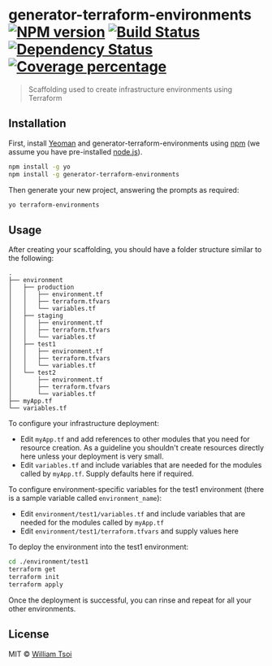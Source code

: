 # generator-terraform-environments [![NPM version][npm-image]][npm-url] [![Build Status][travis-image]][travis-url] [![Dependency Status][daviddm-image]][daviddm-url] [![Coverage percentage][coveralls-image]][coveralls-url]
> Scaffolding used to create infrastructure environments using Terraform

## Installation

First, install [Yeoman](http://yeoman.io) and generator-terraform-environments using [npm](https://www.npmjs.com/) (we assume you have pre-installed [node.js](https://nodejs.org/)).

```bash
npm install -g yo
npm install -g generator-terraform-environments
```

Then generate your new project, answering the prompts as required:

```bash
yo terraform-environments
```

## Usage

After creating your scaffolding, you should have a folder structure similar to the following:
```
.
├── environment
│   ├── production
│   │   ├── environment.tf
│   │   ├── terraform.tfvars
│   │   └── variables.tf
│   ├── staging
│   │   ├── environment.tf
│   │   ├── terraform.tfvars
│   │   └── variables.tf
│   ├── test1
│   │   ├── environment.tf
│   │   ├── terraform.tfvars
│   │   └── variables.tf
│   └── test2
│       ├── environment.tf
│       ├── terraform.tfvars
│       └── variables.tf
├── myApp.tf
└── variables.tf
```

To configure your infrastructure deployment:
- Edit `myApp.tf` and add references to other modules that you need for resource creation. As a guideline you shouldn't create resources directly here unless your deployment is very small.
- Edit `variables.tf` and include variables that are needed for the modules called by `myApp.tf`. Supply defaults here if required.

To configure environment-specific variables for the test1 environment (there is a sample variable called `environment_name`):
- Edit `environment/test1/variables.tf` and include variables that are needed for the modules called by `myApp.tf`
- Edit `environment/test1/terraform.tfvars` and supply values here

To deploy the environment into the test1 environment:
```bash
cd ./environment/test1
terraform get
terraform init
terraform apply
```

Once the deployment is successful, you can rinse and repeat for all your other environments.

## License

MIT © [William Tsoi](https://about.me/williamtsoi)


[npm-image]: https://badge.fury.io/js/generator-terraform-environments.svg
[npm-url]: https://npmjs.org/package/generator-terraform-environments
[travis-image]: https://travis-ci.org/williamtsoi1/generator-terraform-environments.svg?branch=master
[travis-url]: https://travis-ci.org/williamtsoi1/generator-terraform-environments
[daviddm-image]: https://david-dm.org/williamtsoi1/generator-terraform-environments.svg?theme=shields.io
[daviddm-url]: https://david-dm.org/williamtsoi1/generator-terraform-environments
[coveralls-image]: https://coveralls.io/repos/williamtsoi1/generator-terraform-environments/badge.svg
[coveralls-url]: https://coveralls.io/r/williamtsoi1/generator-terraform-environments

